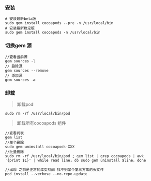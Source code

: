 ### 安装
```
# 安装最新beta版
sudo gem install cocoapods --pre -n /usr/local/bin
# 安装最新稳定版
sudo gem install cocoapods -n /usr/local/bin
```
### 切换gem 源
```
//查看当前源 
gem sources -l
// 删除源
gem sources --remove
// 添加源
gem sources -a 
```



### 卸载

> 卸载pod
```
sudo rm -rf /usr/local/bin/pod
```
> 卸载所有cocoapods 组件
```
//查看列表
gem list
//单个删除
sudo gem uninstall cocoapods-XXX
//批量删除
sudo rm -rf /usr/local/bin/pod ; gem list | grep cocoapods | awk '{print $1}' | while read line; do sudo gem uninstall $line; done
```

```
//出现 之前是正常的库突然间 找不到某个第三方库的头文件
pod install --verbose --no-repo-update

```
